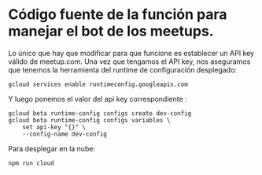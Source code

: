 # Código fuente de la función para manejar el bot de los meetups.


Lo único que hay que modificar para que funcione es establecer un API key válido de meetup.com. Una vez que tengamos el API key, nos aseguramos que tenemos la herramienta del runtime de configuración desplegado:

```
gcloud services enable runtimeconfig.googleapis.com
```

Y luego ponemos el valor del api key correspondiente :
```
gcloud beta runtime-config configs create dev-config
gcloud beta runtime-config configs variables \
    set api-key "{}" \
    --config-name dev-config
```
Para desplegar en la nube:

```
npm run cloud
```
